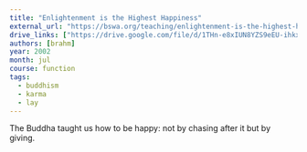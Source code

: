 ```yaml
---
title: "Enlightenment is the Highest Happiness"
external_url: "https://bswa.org/teaching/enlightenment-is-the-highest-happiness-by-ajahn-brahm/"
drive_links: ["https://drive.google.com/file/d/1THn-e8xIUN8YZS9eEU-ihkxsdqljkEN8/view?usp=drivesdk"]
authors: [brahm]
year: 2002
month: jul
course: function
tags:
  - buddhism
  - karma
  - lay
---
```


The Buddha taught us how to be happy: not by chasing after it but by giving.